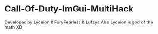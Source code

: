 # Call-Of-Duty-ImGui-MultiHack
 
Developed by Lyceion & FuryFearless & Lufzys
Also Lyceion is god of the math XD

